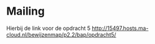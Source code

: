 # Mailing
Hierbij de link voor de opdracht 5
http://15497.hosts.ma-cloud.nl/bewijzenmap/p2.2/bap/opdracht5/
